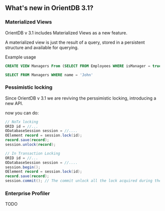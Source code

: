 
## What's new in OrientDB 3.1?

### Materialized Views

OrientDB v 3.1 includes Materialized Views as a new feature.

A materialized view is just the result of a query, stored in a persistent structure and available for querying.


Example usage

```SQL
CREATE VIEW Managers From (SELECT FROM Employees WHERE isManager = true);

SELECT FROM Managers WHERE name = 'John'
```

### Pessimistic locking

Since OrientDB v 3.1 we are reviving the perssimistic locking, introducing a new API.

now you can do:

```java
// NoTx locking
ORID id = //...
ODatabaseSession session = //....
OElement record = session.lock(id);
record.save(record);
session.unlock(record);

// In Transaction Locking
ORID id = //...
ODatabaseSession session = //....
session.begin();
OElement record = session.lock(id);
record.save(record);
session.commit(); // The commit unlock all the lock acquired during the transaction. 
```


### Enterprise Profiler

TODO
